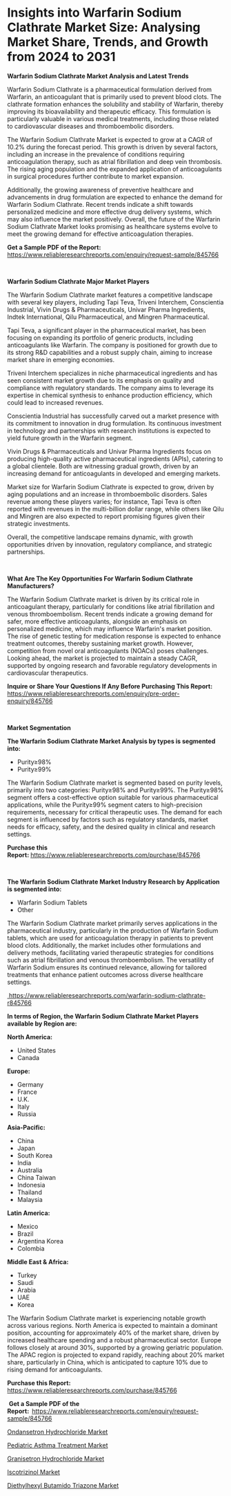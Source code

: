 <p><h1>Insights into Warfarin Sodium Clathrate Market Size: Analysing Market Share, Trends, and Growth from 2024 to 2031</h1></p><p><strong>Warfarin Sodium Clathrate Market Analysis and Latest Trends</strong></p>
<p><p>Warfarin Sodium Clathrate is a pharmaceutical formulation derived from Warfarin, an anticoagulant that is primarily used to prevent blood clots. The clathrate formation enhances the solubility and stability of Warfarin, thereby improving its bioavailability and therapeutic efficacy. This formulation is particularly valuable in various medical treatments, including those related to cardiovascular diseases and thromboembolic disorders.</p><p>The Warfarin Sodium Clathrate Market is expected to grow at a CAGR of 10.2% during the forecast period. This growth is driven by several factors, including an increase in the prevalence of conditions requiring anticoagulation therapy, such as atrial fibrillation and deep vein thrombosis. The rising aging population and the expanded application of anticoagulants in surgical procedures further contribute to market expansion.</p><p>Additionally, the growing awareness of preventive healthcare and advancements in drug formulation are expected to enhance the demand for Warfarin Sodium Clathrate. Recent trends indicate a shift towards personalized medicine and more effective drug delivery systems, which may also influence the market positively. Overall, the future of the Warfarin Sodium Clathrate Market looks promising as healthcare systems evolve to meet the growing demand for effective anticoagulation therapies.</p></p>
<p><strong>Get a Sample PDF of the Report:&nbsp;</strong> <a href="https://www.reliableresearchreports.com/enquiry/request-sample/845766?utm_campaign=114&utm_medium=2&utm_source=Github&utm_content=ia&utm_term=12112024&utm_id=warfarin-sodium-clathrate">https://www.reliableresearchreports.com/enquiry/request-sample/845766</a></p>
<p>&nbsp;</p>
<p><strong>Warfarin Sodium Clathrate Major Market Players</strong></p>
<p><p>The Warfarin Sodium Clathrate market features a competitive landscape with several key players, including Tapi Teva, Triveni Interchem, Conscientia Industrial, Vivin Drugs & Pharmaceuticals, Univar Pharma Ingredients, Indtek International, Qilu Pharmaceutical, and Mingren Pharmaceutical. </p><p>Tapi Teva, a significant player in the pharmaceutical market, has been focusing on expanding its portfolio of generic products, including anticoagulants like Warfarin. The company is positioned for growth due to its strong R&D capabilities and a robust supply chain, aiming to increase market share in emerging economies.</p><p>Triveni Interchem specializes in niche pharmaceutical ingredients and has seen consistent market growth due to its emphasis on quality and compliance with regulatory standards. The company aims to leverage its expertise in chemical synthesis to enhance production efficiency, which could lead to increased revenues.</p><p>Conscientia Industrial has successfully carved out a market presence with its commitment to innovation in drug formulation. Its continuous investment in technology and partnerships with research institutions is expected to yield future growth in the Warfarin segment.</p><p>Vivin Drugs & Pharmaceuticals and Univar Pharma Ingredients focus on producing high-quality active pharmaceutical ingredients (APIs), catering to a global clientele. Both are witnessing gradual growth, driven by an increasing demand for anticoagulants in developed and emerging markets.</p><p>Market size for Warfarin Sodium Clathrate is expected to grow, driven by aging populations and an increase in thromboembolic disorders. Sales revenue among these players varies; for instance, Tapi Teva is often reported with revenues in the multi-billion dollar range, while others like Qilu and Mingren are also expected to report promising figures given their strategic investments.</p><p>Overall, the competitive landscape remains dynamic, with growth opportunities driven by innovation, regulatory compliance, and strategic partnerships.</p></p>
<p>&nbsp;</p>
<p><strong>What Are The Key Opportunities For Warfarin Sodium Clathrate Manufacturers?</strong></p>
<p><p>The Warfarin Sodium Clathrate market is driven by its critical role in anticoagulant therapy, particularly for conditions like atrial fibrillation and venous thromboembolism. Recent trends indicate a growing demand for safer, more effective anticoagulants, alongside an emphasis on personalized medicine, which may influence Warfarin's market position. The rise of genetic testing for medication response is expected to enhance treatment outcomes, thereby sustaining market growth. However, competition from novel oral anticoagulants (NOACs) poses challenges. Looking ahead, the market is projected to maintain a steady CAGR, supported by ongoing research and favorable regulatory developments in cardiovascular therapeutics.</p></p>
<p><strong>Inquire or Share Your Questions If Any Before Purchasing This Report:</strong> <a href="https://www.reliableresearchreports.com/enquiry/pre-order-enquiry/845766?utm_campaign=114&utm_medium=2&utm_source=Github&utm_content=ia&utm_term=12112024&utm_id=warfarin-sodium-clathrate">https://www.reliableresearchreports.com/enquiry/pre-order-enquiry/845766</a></p>
<p>&nbsp;</p>
<p><strong>Market Segmentation</strong></p>
<p><strong>The Warfarin Sodium Clathrate Market Analysis by types is segmented into:</strong></p>
<p><ul><li>Purity≥98%</li><li>Purity≥99%</li></ul></p>
<p><p>The Warfarin Sodium Clathrate market is segmented based on purity levels, primarily into two categories: Purity≥98% and Purity≥99%. The Purity≥98% segment offers a cost-effective option suitable for various pharmaceutical applications, while the Purity≥99% segment caters to high-precision requirements, necessary for critical therapeutic uses. The demand for each segment is influenced by factors such as regulatory standards, market needs for efficacy, safety, and the desired quality in clinical and research settings.</p></p>
<p><strong>Purchase this Report:&nbsp;</strong><a href="https://www.reliableresearchreports.com/purchase/845766?utm_campaign=114&utm_medium=2&utm_source=Github&utm_content=ia&utm_term=12112024&utm_id=warfarin-sodium-clathrate">https://www.reliableresearchreports.com/purchase/845766</a></p>
<p>&nbsp;</p>
<p><strong>The Warfarin Sodium Clathrate Market Industry Research by Application is segmented into:</strong></p>
<p><ul><li>Warfarin Sodium Tablets</li><li>Other</li></ul></p>
<p><p>The Warfarin Sodium Clathrate market primarily serves applications in the pharmaceutical industry, particularly in the production of Warfarin Sodium tablets, which are used for anticoagulation therapy in patients to prevent blood clots. Additionally, the market includes other formulations and delivery methods, facilitating varied therapeutic strategies for conditions such as atrial fibrillation and venous thromboembolism. The versatility of Warfarin Sodium ensures its continued relevance, allowing for tailored treatments that enhance patient outcomes across diverse healthcare settings.</p></p>
<p><a href="https://www.reliableresearchreports.com/warfarin-sodium-clathrate-r845766?utm_campaign=114&utm_medium=2&utm_source=Github&utm_content=ia&utm_term=12112024&utm_id=warfarin-sodium-clathrate">&nbsp;https://www.reliableresearchreports.com/warfarin-sodium-clathrate-r845766</a></p>
<p><strong>In terms of Region, the Warfarin Sodium Clathrate Market Players available by Region are:</strong></p>
<p>
    <p> <strong> North America: </strong>
        <ul>
            <li>United States</li>
            <li>Canada</li>
        </ul>
        </p> 
    <p> <strong> Europe: </strong>
        <ul>
            <li>Germany</li>
            <li>France</li>
            <li>U.K.</li>
            <li>Italy</li>
            <li>Russia</li>
        </ul>
        </p> 
    <p> <strong> Asia-Pacific: </strong>
        <ul>
            <li>China</li>
            <li>Japan</li>
            <li>South Korea</li>
            <li>India</li>
            <li>Australia</li>
            <li>China Taiwan</li>
            <li>Indonesia</li>
            <li>Thailand</li>
            <li>Malaysia</li>
        </ul>
        </p> 
    <p> <strong> Latin America: </strong>
        <ul>
            <li>Mexico</li>
            <li>Brazil</li>
            <li>Argentina Korea</li>
            <li>Colombia</li>
        </ul>
        </p> 
    <p> <strong> Middle East & Africa: </strong>
        <ul>
            <li>Turkey</li>
            <li>Saudi</li>
            <li>Arabia</li>
            <li>UAE</li>
            <li>Korea</li>
        </ul>
    </p>
    </p>
<p><p>The Warfarin Sodium Clathrate market is experiencing notable growth across various regions. North America is expected to maintain a dominant position, accounting for approximately 40% of the market share, driven by increased healthcare spending and a robust pharmaceutical sector. Europe follows closely at around 30%, supported by a growing geriatric population. The APAC region is projected to expand rapidly, reaching about 20% market share, particularly in China, which is anticipated to capture 10% due to rising demand for anticoagulants.</p></p>
<p><strong>Purchase this Report: </strong><a href="https://www.reliableresearchreports.com/purchase/845766?utm_campaign=114&utm_medium=2&utm_source=Github&utm_content=ia&utm_term=12112024&utm_id=warfarin-sodium-clathrate">https://www.reliableresearchreports.com/purchase/845766</a></p>
<p>&nbsp;<strong>Get a Sample PDF of the Report:&nbsp;&nbsp;</strong><a href="https://www.reliableresearchreports.com/enquiry/request-sample/845766?utm_campaign=114&utm_medium=2&utm_source=Github&utm_content=ia&utm_term=12112024&utm_id=warfarin-sodium-clathrate">https://www.reliableresearchreports.com/enquiry/request-sample/845766</a></p>
<p><strong></strong></p>
<p><p><a href="https://github.com/AbbasMahmud554/Market-Research-Report-List-1/blob/main/ondansetron-hydrochloride-market.md?utm_campaign=114&utm_medium=2&utm_source=Github&utm_content=ia&utm_term=12112024&utm_id=warfarin-sodium-clathrate">Ondansetron Hydrochloride Market</a></p><p><a href="https://issuu.com/reportprime-2/docs/pediatric-asthma-treatment-market-s_1778cc80936d43?utm_campaign=114&utm_medium=2&utm_source=Github&utm_content=ia&utm_term=12112024&utm_id=warfarin-sodium-clathrate">Pediatric Asthma Treatment Market</a></p><p><a href="https://github.com/JakirUddin511/Market-Research-Report-List-1/blob/main/granisetron-hydrochloride-market.md?utm_campaign=114&utm_medium=2&utm_source=Github&utm_content=ia&utm_term=12112024&utm_id=warfarin-sodium-clathrate">Granisetron Hydrochloride Market</a></p><p><a href="https://www.linkedin.com/pulse/global-perspectives-iscotrizinol-market-trends-forecast-2hqvc?utm_campaign=114&utm_medium=2&utm_source=Github&utm_content=ia&utm_term=12112024&utm_id=warfarin-sodium-clathrate">Iscotrizinol Market</a></p><p><a href="https://www.linkedin.com/pulse/diethylhexyl-butamido-triazone-market-size-share-analysis-zkdqc?utm_campaign=114&utm_medium=2&utm_source=Github&utm_content=ia&utm_term=12112024&utm_id=warfarin-sodium-clathrate">Diethylhexyl Butamido Triazone Market</a></p></p>